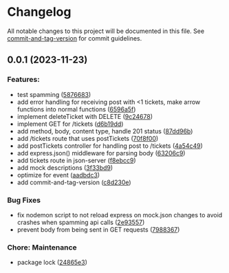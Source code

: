 # Changelog

All notable changes to this project will be documented in this file. See [commit-and-tag-version](https://github.com/absolute-version/commit-and-tag-version) for commit guidelines.

## 0.0.1 (2023-11-23)


### Features:

* test spamming ([5876683](https://github.com/henrikvilhelmberglund/javascript-4-assignment-2-event-api/commit/5876683e3cabd640ca0d2b0e6f4a5e06c89cf1f9))
* add error handling for receiving post with <1 tickets, make arrow functions into normal functions ([6596a5f](https://github.com/henrikvilhelmberglund/javascript-4-assignment-2-event-api/commit/6596a5f196452e7161030b1ff6f7028730b09493))
* implement deleteTicket with DELETE ([9c24678](https://github.com/henrikvilhelmberglund/javascript-4-assignment-2-event-api/commit/9c246786d6f1a5a7d44d85373f7c4d3cd6893b04))
* implement GET for /tickets ([d6b19dd](https://github.com/henrikvilhelmberglund/javascript-4-assignment-2-event-api/commit/d6b19dd79c1f7f975d0432706b5654bdaac737c5))
* add method, body, content type, handle 201 status ([87dd96b](https://github.com/henrikvilhelmberglund/javascript-4-assignment-2-event-api/commit/87dd96b8dffa26497fba1d7e2b2c7de108d88aa8))
* add /tickets route that uses postTickets ([70f8f00](https://github.com/henrikvilhelmberglund/javascript-4-assignment-2-event-api/commit/70f8f00f1874aa783b98494e0f57d4bc102891bf))
* add postTickets controller for handling post to /tickets ([4a54c49](https://github.com/henrikvilhelmberglund/javascript-4-assignment-2-event-api/commit/4a54c49aaead08b8541d39560103a7248d8a4618))
* add express.json() middleware for parsing body ([63206c9](https://github.com/henrikvilhelmberglund/javascript-4-assignment-2-event-api/commit/63206c901b510acb6a1c01503b4bff4e8f94cd45))
* add tickets route in json-server ([f8ebcc9](https://github.com/henrikvilhelmberglund/javascript-4-assignment-2-event-api/commit/f8ebcc9edf67f756d4132eafd00e745ad59696ee))
* add mock descriptions ([3f33bd9](https://github.com/henrikvilhelmberglund/javascript-4-assignment-2-event-api/commit/3f33bd9c93198fabc7875698a353b8c4e29a7ffe))
* optimize for event ([aadbdc3](https://github.com/henrikvilhelmberglund/javascript-4-assignment-2-event-api/commit/aadbdc3fa8b57bee6f277b9fa92693f46d152be0))
* add commit-and-tag-version ([c8d230e](https://github.com/henrikvilhelmberglund/javascript-4-assignment-2-event-api/commit/c8d230e3d0030f6320a75f65529eff2255a50a48))


### Bug Fixes

* fix nodemon script to not reload express on mock.json changes to avoid crashes when spamming api calls ([2e93557](https://github.com/henrikvilhelmberglund/javascript-4-assignment-2-event-api/commit/2e9355725fa6f7158fea38bb71acc41accae0594))
* prevent body from being sent in GET requests ([7988367](https://github.com/henrikvilhelmberglund/javascript-4-assignment-2-event-api/commit/7988367069dc37bcba76614c4ac578c43f15f313))


### Chore: Maintenance

* package lock ([24865e3](https://github.com/henrikvilhelmberglund/javascript-4-assignment-2-event-api/commit/24865e3bfe759ccd83d33a8125ebb87ee277bd75))
